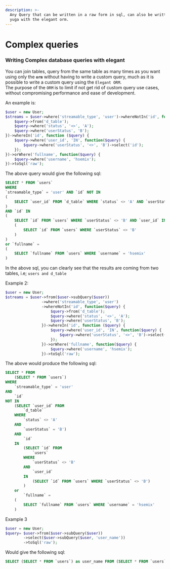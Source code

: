 ```yaml
---
description: >-
  Any Query that can be written in a raw form in sql, can also be written in
  yuga with the elegant orm.
---
```


# Complex queries

### Writing Complex database queries with elegant

You can join tables, query from the same table as many times as you want using only the **`orm`** without having to write a custom query, much as it is possible to write a custom query using the `Elegant ORM`.  
The purpose of the `ORM` is to limit if not get rid of custom query use cases, without compromising performance and ease of development.

An example is:

```php
$user = new User;
$streams = $user->where('streamable_type', 'user')->whereNotIn('id', function($query) {
    $query->from('d_table');
    $query->where('status', '<>', 'A');
    $query->where('userStatus', 'B');
})->whereIn('id', function ($query) {
    $query->where('user_id', 'IN', function($query) {
        $query->where('userStatus', '<>', 'B')->select('id');
    });
})->orWhere('fullname', function($query) {
    $query->where('username', 'hsemix');
})->toSql('raw');
```

The above query would give the following sql:

```sql
SELECT * FROM `users` 
WHERE 
`streamable_type` = 'user' AND `id` NOT IN 
(
    SELECT `user_id` FROM `d_table` WHERE `status` <> 'A' AND `userStatus` = 'B'
) 
AND `id` IN 
(
    SELECT `id` FROM `users` WHERE `userStatus` <> 'B' AND `user_id` IN 
    (
        SELECT `id` FROM `users` WHERE `userStatus` <> 'B'
    )
) 
or `fullname` = 
(
    SELECT `fullname` FROM `users` WHERE `username` = 'hsemix'
)
```

In the above sql, you can clearly see that the results are coming from two tables, i.e; `users and d_table`

Example 2:

```php
$user = new User;
$streams = $user->from($user->subQuery($user))
                ->where('streamable_type', 'user')
                ->whereNotIn('id', function($query) {
                    $query->from('d_table');
                    $query->where('status', '<>', 'A');
                    $query->where('userStatus', 'B');
                })->whereIn('id', function ($query) {
                    $query->where('user_id', 'IN', function($query) {
                        $query->where('userStatus', '<>', 'B')->select('id');
                    });
                })->orWhere('fullname', function($query) {
                    $query->where('username', 'hsemix');
                })->toSql('raw');
```

The above would produce the following sql:

```sql
SELECT * FROM 
    (SELECT * FROM `users`) 
WHERE 
    `streamable_type` = 'user' 
AND 
    `id` 
NOT IN 
    (SELECT `user_id` FROM 
        `d_table` 
    WHERE 
        `status` <> 'A' 
    AND 
        `userStatus` = 'B') 
    AND 
        `id` 
    IN 
        (SELECT `id` FROM 
            `users` 
        WHERE 
            `userStatus` <> 'B' 
        AND 
            `user_id` 
        IN 
            (SELECT `id` FROM `users` WHERE `userStatus` <> 'B')
        ) 
    or 
        `fullname` = 
    (
        SELECT `fullname` FROM `users` WHERE `username` = 'hsemix'
    )
```

Example 3

```php
$user = new User;
$query= $user->from($user->subQuery($user))
        ->select($user->subQuery($user, 'user_name'))
        ->toSql('raw');
```

Would give the following sql:

```sql
SELECT (SELECT * FROM `users`) as user_name FROM (SELECT * FROM `users`)
```

